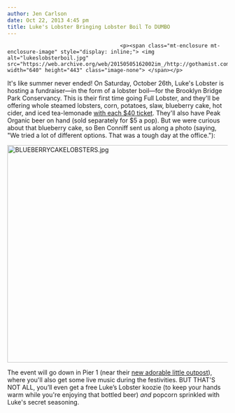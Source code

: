 ```yaml
---
author: Jen Carlson
date: Oct 22, 2013 4:45 pm
title: Luke's Lobster Bringing Lobster Boil To DUMBO
---
```


	
										<p><span class="mt-enclosure mt-enclosure-image" style="display: inline;"> <img alt="lukeslobsterboil.jpg" src="https://web.archive.org/web/20150505162002im_/http://gothamist.com/attachments/arts_jen/lukeslobsterboil.jpg" width="640" height="443" class="image-none"> </span></p>

<p>It&apos;s like summer never ended! On Saturday, October 26th, Luke&apos;s Lobster is hosting a fundraiser&#x2014;in the form of a lobster boil&#x2014;for the Brooklyn Bridge Park Conservancy. This is their first time going Full Lobster, and they&apos;ll be offering whole steamed lobsters, corn, potatoes, slaw, blueberry cake, hot cider, and iced tea-lemonade <a href="www.lukeslobster.com/shop/lobsterboil">with each $40 ticket</a>. They&apos;ll also have Peak Organic beer on hand (sold separately for $5 a pop). But we were curious about that blueberry cake, so Ben Conniff sent us along a photo (saying, &quot;We tried a lot of different options. That was a tough day at the office.&quot;): </p>

<p><span class="mt-enclosure mt-enclosure-image" style="display: inline;"> <img alt="BLUEBERRYCAKELOBSTERS.jpg" src="https://web.archive.org/web/20150505162002im_/http://gothamist.com/attachments/arts_jen/BLUEBERRYCAKELOBSTERS.jpg" width="635" height="497" class="image-none"> </span></p>

<p>The event will go down in Pier 1 (near their <a href="https://web.archive.org/web/20150505162002/http://gothamist.com/2013/05/24/lukes_lobster_opening_in_adorable_b.php">new adorable little outpost</a>), where you&apos;ll also get some live music during the festivities. BUT THAT&apos;S NOT ALL, you&#x2019;ll even get a free Luke&#x2019;s Lobster koozie (to keep your hands warm while you&apos;re enjoying that bottled beer) <em>and</em> popcorn sprinkled with Luke&apos;s secret seasoning.</p>					
										
									
				